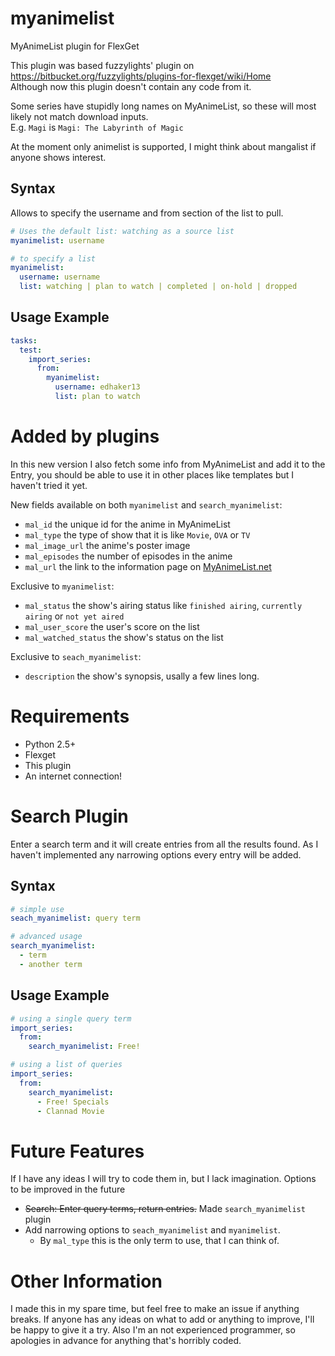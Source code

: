 # myanimelist #

MyAnimeList plugin for FlexGet

This plugin was based fuzzylights' plugin on
https://bitbucket.org/fuzzylights/plugins-for-flexget/wiki/Home
<br />
Although now this plugin doesn't contain any code from it.

Some series have stupidly long names on MyAnimeList, so these will most likely not match download inputs.
<br />
E.g. `Magi` is `Magi: The Labyrinth of Magic`

At the moment only animelist is supported, I might think about mangalist if anyone shows interest.

## Syntax ##

Allows to specify the username and from section of the list to pull.
```YAML
# Uses the default list: watching as a source list
myanimelist: username

# to specify a list
myanimelist:
  username: username
  list: watching | plan to watch | completed | on-hold | dropped
```

## Usage Example ##
```YAML
tasks:
  test:
    import_series:
      from:
        myanimelist:
      	  username: edhaker13
      	  list: plan to watch
```

# Added by plugins #
In this new version I also fetch some info from MyAnimeList and add it to the Entry,
you should be able to use it in other places like templates but I haven't tried it yet.

New fields available on both `myanimelist` and `search_myanimelist`:
  - `mal_id` the unique id for the anime in MyAnimeList
  - `mal_type` the type of show that it is like `Movie`, `OVA` or `TV`
  - `mal_image_url` the anime's poster image
  - `mal_episodes` the number of episodes in the anime
  - `mal_url` the link to the information page on [MyAnimeList.net](http://myanimelist.net)

Exclusive to `myanimelist`:
  - `mal_status` the show's airing status like `finished airing`, `currently airing` or `not yet aired`
  - `mal_user_score` the user's score on the list
  - `mal_watched_status` the show's status on the list

Exclusive to `seach_myanimelist`:
  - `description` the show's synopsis, usally a few lines long.

# Requirements #
- Python 2.5+
- Flexget
- This plugin
- An internet connection!

# Search Plugin #
Enter a search term and it will create entries from all the results found.
As I haven't implemented any narrowing options every entry will be added.

## Syntax ##
```YAML
# simple use
seach_myanimelist: query term

# advanced usage
search_myanimelist:
  - term
  - another term
```

## Usage Example ##
```YAML
# using a single query term
import_series:
  from:
    search_myanimelist: Free!

# using a list of queries
import_series:
  from:
    search_myanimelist:
      - Free! Specials
      - Clannad Movie
```

# Future Features #
If I have any ideas I will try to code them in, but I lack imagination.
Options to be improved in the future
- ~~Search: Enter query terms, return entries.~~ Made `search_myanimelist` plugin
- Add narrowing options to `seach_myanimelist` and `myanimelist`.
  - By `mal_type` this is the only term to use, that I can think of.

# Other Information #
I made this in my spare time, but feel free to make an issue if anything breaks.
If anyone has any ideas on what to add or anything to improve, I'll be happy to give it a try.
Also I'm an not experienced programmer, so apologies in advance for anything that's horribly coded.
